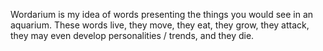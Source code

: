 Wordarium is my idea of words presenting the things you would see in an aquarium.  These words live, they move, they eat, they grow, they attack, they may even develop personalities / trends, and they die.  
